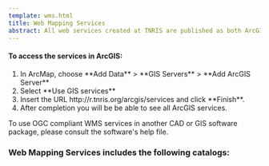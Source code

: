 ```yaml
---
template: wms.html
title: Web Mapping Services
abstract: All web services created at TNRIS are published as both ArcGIS services and OGC compliant WMS services.
---
```


<div class="bs-callout bs-callout-info">
	<h4>To access the services in ArcGIS:</h4>
	<ol>
		<li>In ArcMap, choose **Add Data** > **GIS Servers** > **Add ArcGIS Server**</li>
		<li>Select **Use GIS services**</li>
		<li>Insert the URL http://r.tnris.org/arcgis/services and click **Finish**.</li>
		<li>After completion you will be be able to see all ArcGIS services.</li>
	</ol>
</div>

To use OGC compliant WMS services in another CAD or GIS software package, please consult the software's help file.

### Web Mapping Services includes the following catalogs:
